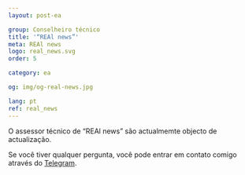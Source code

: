 ```yaml
---
layout: post-ea

group: Сonselheiro técnico
title: '“REAl news”'
meta: REAl news
logo: real_news.svg
order: 5

category: ea

og: img/og-real-news.jpg

lang: pt
ref: real_news
---
```


O assessor técnico de “REAl news” são actualmemte objecto de actualização.

Se você tiver qualquer pergunta, você pode entrar em contato comigo através do <a href="https://t.me/chutkoy" target="_blank">Telegram</a>. 
